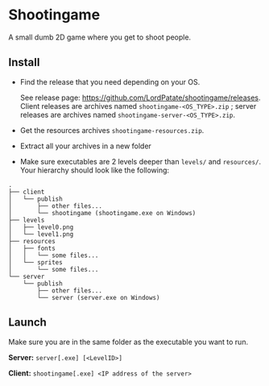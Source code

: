 # Shootingame
A small dumb 2D game where you get to shoot people.

## Install

* Find the release that you need depending on your OS.

    See release page: https://github.com/LordPatate/shootingame/releases.
Client releases are archives named `shootingame-<OS_TYPE>.zip` ;
server releases are archives named `shootingame-server-<OS_TYPE>.zip`.

* Get the resources archives `shootingame-resources.zip`.

* Extract all your archives in a new folder

* Make sure executables are 2 levels deeper than `levels/` and `resources/`. Your hierarchy should look like the following:
```
.
├── client
│   └── publish
│       ├── other files...
│       └── shootingame (shootingame.exe on Windows)
├── levels
│   ├── level0.png
│   └── level1.png
├── resources
│   ├── fonts
│   │   └── some files...
│   └── sprites
│       └── some files...
└── server
    └── publish
        ├── other files...
        └── server (server.exe on Windows)
```

## Launch

Make sure you are in the same folder as the executable you want to run.

**Server:** `server[.exe] [<LevelID>]`

**Client:** `shootingame[.exe] <IP address of the server>`
